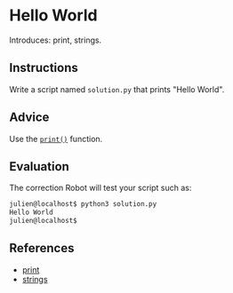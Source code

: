 # Hello World

Introduces: print, strings.

## Instructions

Write a script named `solution.py` that prints "Hello World".

## Advice

Use the [`print()`](https://docs.python.org/3.4/library/functions.html#print) function.

## Evaluation

The correction Robot will test your script such as:

```bash
julien@localhost$ python3 solution.py
Hello World
julien@localhost$
```

## References
 - [print](https://docs.python.org/3/tutorial/index.html)
 - [strings](https://docs.python.org/3/tutorial/introduction.html#strings)

